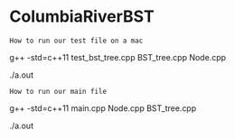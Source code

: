 # ColumbiaRiverBST

`How to run our test file on a mac`

g++ -std=c++11 test_bst_tree.cpp BST_tree.cpp Node.cpp 

./a.out

`How to run our main file`

g++ -std=c++11 main.cpp Node.cpp BST_tree.cpp

./a.out